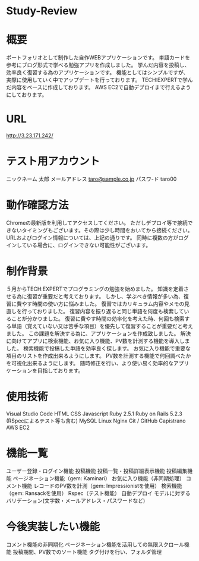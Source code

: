 # Study-Review
# 概要
ポートフォリオとして制作した自作WEBアプリケーションです。
単語カードを参考にブログ形式で学べる勉強アプリを作成しました。
学んだ内容を投稿し、効率良く復習する為のアプリケーションです。
機能としてはシンプルですが、実際に使用していく中でアップデートを行っております。
TECH:EXPERTで学んだ内容をベースに作成しております。
AWS EC2で自動デプロイまで行えるようにしております。

# URL
http://3.23.171.242/

# テスト用アカウント
ニックネーム    太郎
メールアドレス  taro@sample.co.jp
パスワ-ド      taro00

# 動作確認方法
Chromeの最新版を利用してアクセスしてください。
ただしデプロイ等で接続できないタイミングもございます。その際は少し時間をおいてから接続ください。
URLおよびログイン情報については、上記の通りです。
同時に複数の方がログインしている場合に、ログインできない可能性がございます。

# 制作背景
５月からTECH:EXPERTでプログラミングの勉強を始めました。
知識を定着させる為に復習が重要だと考えております。
しかし、学ぶべき情報が多い為、復習に費やす時間の使い方に悩みました。
復習ではカリキュラム内容やメモの見直しを行っておりました。
復習内容を振り返ると同じ単語を何度も検索していることが分かりました。
復習に費やす時間の効率化を考えた時、何回も検索する単語（覚えていない又は苦手な項目）を優先して復習することが重要だと考えました。
この課題を解決する為に、アプリケーションを作成致しました。
解決に向けてアプリに検索機能、お気に入り機能、PV数を計測する機能を導入しました。
検索機能で投稿した単語を効率良く探します。
お気に入り機能で重要な項目のリストを作成出来るようにします。
PV数を計測する機能で何回調べたかを可視化出来るようにします。
随時修正を行い、より使い易く効率的なアプリケーションを目指しております。

# 使用技術
Visual Studio Code
HTML
CSS
Javascript 
Ruby 2.5.1 
Ruby on Rails 5.2.3 (RSpecによるテスト等も含む)
MySQL
Linux
Nginx 
Git / GitHub 
Capistrano
AWS
EC2  

# 機能一覧
ユーザー登録・ログイン機能
投稿機能 
投稿一覧・投稿詳細表示機能
投稿編集機能
ページネーション機能（gem: Kaminari）
お気に入り機能（非同期処理）
コメント機能
レコードのPV数を計測（gem: Impressionistを使用）
検索機能（gem: Ransackを使用）
Rspec（テスト機能）
自動デプロイ
モデルに対するバリデーション(文字数・メールアドレス・パスワードなど)

# 今後実装したい機能
コメント機能の非同期化
ページネーション機能を活用しての無限スクロール機能
投稿期間、PV数でのソート機能
タグ付けを行い、フォルダ管理
